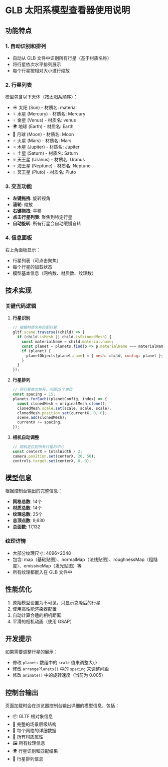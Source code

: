 # GLB 太阳系模型查看器使用说明

## 功能特点

### 1. 自动识别和排列
- 自动从 GLB 文件中识别所有行星（基于材质名称）
- 将行星依次水平排列展示
- 每个行星按相对大小进行缩放

### 2. 行星列表
模型包含以下天体（按太阳系顺序）：
- ☀️ 太阳 (Sun) - 材质名: material
- ☿️ 水星 (Mercury) - 材质名: Mercury
- ♀️ 金星 (Venus) - 材质名: venus  
- 🌍 地球 (Earth) - 材质名: Earth
- 🌙 月球 (Moon) - 材质名: Moon
- ♂️ 火星 (Mars) - 材质名: Mars
- ♃ 木星 (Jupiter) - 材质名: Jupiter
- ♄ 土星 (Saturn) - 材质名: Saturn
- ♅ 天王星 (Uranus) - 材质名: Uranus
- ♆ 海王星 (Neptune) - 材质名: Neptune
- ♇ 冥王星 (Pluto) - 材质名: Pluto

### 3. 交互功能
- **左键拖拽**: 旋转视角
- **滚轮**: 缩放
- **右键拖拽**: 平移
- **点击行星列表**: 聚焦到特定行星
- **自动旋转**: 所有行星会自动缓慢自转

### 4. 信息面板
右上角面板显示：
- 行星列表（可点击聚焦）
- 每个行星的加载状态
- 模型基本信息（网格数、材质数、纹理数）

## 技术实现

### 关键代码逻辑

1. **行星识别**
   ```javascript
   // 根据材质名称匹配行星
   gltf.scene.traverse((child) => {
     if (child.isMesh || child.isSkinnedMesh) {
       const materialName = child.material.name;
       const planet = planets.find(p => p.materialName === materialName);
       if (planet) {
         planetObjects[planet.name] = { mesh: child, config: planet };
       }
     }
   });
   ```

2. **行星排列**
   ```javascript
   // 将行星依次排开，间距15个单位
   const spacing = 15;
   planets.forEach((planetConfig, index) => {
     const clonedMesh = originalMesh.clone();
     clonedMesh.scale.set(scale, scale, scale);
     clonedMesh.position.set(currentX, 0, 0);
     scene.add(clonedMesh);
     currentX += spacing;
   });
   ```

3. **相机自动调整**
   ```javascript
   // 相机定位到所有行星的中心
   const centerX = totalWidth / 2;
   camera.position.set(centerX, 20, 50);
   controls.target.set(centerX, 0, 0);
   ```

## 模型信息

根据控制台输出的完整信息：
- **网格总数**: 14个
- **材质总数**: 14个  
- **纹理总数**: 25个
- **总顶点数**: 9,630
- **总面数**: 17,132

### 纹理详情
- 大部分纹理尺寸: 4096×2048
- 包含: map（基础贴图）、normalMap（法线贴图）、roughnessMap（粗糙度）、emissiveMap（发光贴图）等
- 所有纹理都嵌入在 GLB 文件中

## 性能优化

1. 原始模型设置为不可见，只显示克隆后的行星
2. 使用高性能渲染器配置
3. 自动计算合适的相机距离
4. 平滑的相机动画（使用 GSAP）

## 开发提示

如果需要调整行星的展示：
- 修改 `planets` 数组中的 `scale` 值来调整大小
- 修改 `arrangePlanets()` 中的 `spacing` 来调整间距
- 修改 `animate()` 中的旋转速度（当前为 0.005）

## 控制台输出

页面加载时会在浏览器控制台输出详细的模型信息，包括：
- 📦 GLTF 根对象信息
- 🌳 完整的场景层级结构  
- 🔷 每个网格的详细数据
- 🎨 所有材质属性
- 🖼️ 所有纹理信息
- 🌍 行星识别和匹配结果
- 🎨 行星排列信息


